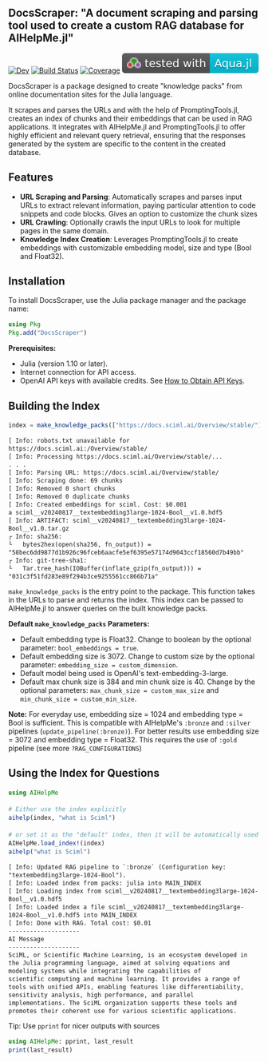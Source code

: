 
## DocsScraper: "A document scraping and parsing tool used to create a custom RAG database for AIHelpMe.jl"
[![Dev](https://img.shields.io/badge/docs-dev-blue.svg)](https://juliagenai.github.io/DocsScraper.jl/dev/) [![Build Status](https://github.com/JuliaGenAI/DocsScraper.jl/actions/workflows/CI.yml/badge.svg?branch=main)](https://github.com/JuliaGenAI/DocsScraper.jl/actions/workflows/CI.yml?query=branch%3Amain) [![Coverage](https://codecov.io/gh/JuliaGenAI/DocsScraper.jl/branch/main/graph/badge.svg)](https://codecov.io/gh/JuliaGenAI/DocsScraper.jl) [![Aqua](https://raw.githubusercontent.com/JuliaTesting/Aqua.jl/master/badge.svg)](https://github.com/JuliaTesting/Aqua.jl)


DocsScraper is a package designed to create "knowledge packs" from online documentation sites for the Julia language.

It scrapes and parses the URLs and with the help of PromptingTools.jl, creates an index of chunks and their embeddings that can be used in RAG applications. It integrates with AIHelpMe.jl and PromptingTools.jl to offer highly efficient and relevant query retrieval, ensuring that the responses generated by the system are specific to the content in the created database.

## Features

- **URL Scraping and Parsing**: Automatically scrapes and parses input URLs to extract relevant information, paying particular attention to code snippets and code blocks. Gives an option to customize the chunk sizes
- **URL Crawling**: Optionally crawls the input URLs to look for multiple pages in the same domain.
- **Knowledge Index Creation**: Leverages PromptingTools.jl to create embeddings with customizable embedding model, size and type (Bool and Float32). 

## Installation

To install DocsScraper, use the Julia package manager and the package name:

```julia
using Pkg
Pkg.add("DocsScraper")
```


**Prerequisites:**

- Julia (version 1.10 or later).
- Internet connection for API access.
- OpenAI API keys with available credits. See [How to Obtain API Keys](#how-to-obtain-api-keys).


## Building the Index
```julia
index = make_knowledge_packs(["https://docs.sciml.ai/Overview/stable/"]; index_name="sciml", embedding_size=1024, bool_embeddings=true)
```
```
[ Info: robots.txt unavailable for https://docs.sciml.ai:/Overview/stable/
[ Info: Processing https://docs.sciml.ai/Overview/stable/...
. . .
[ Info: Parsing URL: https://docs.sciml.ai/Overview/stable/
[ Info: Scraping done: 69 chunks
[ Info: Removed 0 short chunks
[ Info: Removed 0 duplicate chunks
[ Info: Created embeddings for sciml. Cost: $0.001
a sciml__v20240817__textembedding3large-1024-Bool__v1.0.hdf5
[ Info: ARTIFACT: sciml__v20240817__textembedding3large-1024-Bool__v1.0.tar.gz
┌ Info: sha256: 
└   bytes2hex(open(sha256, fn_output)) = "58bec6dd9877d1b926c96fceb6aacfe5ef6395e57174d9043ccf18560d7b49bb"
┌ Info: git-tree-sha1: 
└   Tar.tree_hash(IOBuffer(inflate_gzip(fn_output))) = "031c3f51fd283e89f294b3ce9255561cc866b71a"
```
`make_knowledge_packs` is the entry point to the package. This function takes in the URLs to parse and returns the index. This index can be passed to AIHelpMe.jl to answer queries on the built knowledge packs.

**Default `make_knowledge_packs` Parameters:** 
- Default embedding type is Float32. Change to boolean by the optional parameter: `bool_embeddings = true`.
- Default embedding size is 3072. Change to custom size by the optional parameter: `embedding_size = custom_dimension`.
- Default model being used is OpenAI's text-embedding-3-large.
- Default max chunk size is 384 and min chunk size is 40. Change by the optional parameters: `max_chunk_size = custom_max_size` and `min_chunk_size = custom_min_size`.

**Note:** For everyday use, embedding size = 1024 and embedding type = Bool is sufficient. This is compatible with AIHelpMe's `:bronze` and `:silver` pipelines (`update_pipeline(:bronze)`). For better results use embedding size = 3072 and embedding type = Float32. This requires the use of `:gold` pipeline (see more `?RAG_CONFIGURATIONS`)

  
## Using the Index for Questions

```julia
using AIHelpMe

# Either use the index explicitly
aihelp(index, "what is Sciml")

# or set it as the "default" index, then it will be automatically used for every question
AIHelpMe.load_index!(index)
aihelp("what is Sciml")
```
```
[ Info: Updated RAG pipeline to `:bronze` (Configuration key: "textembedding3large-1024-Bool").
[ Info: Loaded index from packs: julia into MAIN_INDEX
[ Info: Loading index from sciml__v20240817__textembedding3large-1024-Bool__v1.0.hdf5
[ Info: Loaded index a file sciml__v20240817__textembedding3large-1024-Bool__v1.0.hdf5 into MAIN_INDEX
[ Info: Done with RAG. Total cost: $0.01
--------------------
AI Message
--------------------
SciML, or Scientific Machine Learning, is an ecosystem developed in the Julia programming language, aimed at solving equations and modeling systems while integrating the capabilities of      
scientific computing and machine learning. It provides a range of tools with unified APIs, enabling features like differentiability, sensitivity analysis, high performance, and parallel      
implementations. The SciML organization supports these tools and promotes their coherent use for various scientific applications.
```

Tip: Use `pprint` for nicer outputs with sources
```julia
using AIHelpMe: pprint, last_result
print(last_result)
```
